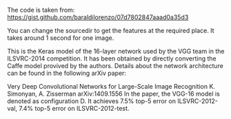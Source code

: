 The code is taken from: https://gist.github.com/baraldilorenzo/07d7802847aaad0a35d3

You can change the sourcedir to get the features at the required place. It takes around 1 second for one image.

This is the Keras model of the 16-layer network used by the VGG team in the ILSVRC-2014 competition.
It has been obtained by directly converting the Caffe model provived by the authors.
Details about the network architecture can be found in the following arXiv paper:

Very Deep Convolutional Networks for Large-Scale Image Recognition
K. Simonyan, A. Zisserman
arXiv:1409.1556
In the paper, the VGG-16 model is denoted as configuration D. It achieves 7.5% top-5 error on ILSVRC-2012-val, 7.4% top-5 error on ILSVRC-2012-test.
